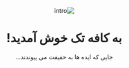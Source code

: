 <div align="center" dir="rtl">
    <img src="https://github.com/techcafee/.github/raw/main/profile/intro.gif" alt="intro"/>
    <h1>به کافه تک خوش آمدید!</h1>
    <p>جایی که ایده ها به حقیقت می پیوندند...</p>
</div>